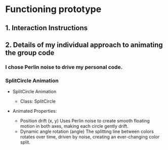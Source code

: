 # **Functioning prototype**

## **1. Interaction Instructions**

## **2. Details of my individual approach to animating the group code**

### I chose Perlin noise to drive my personal code.

###  SplitCircle Animation
- SplitCircle Animation
  - Class: SplitCircle

- Animated Properties:
  - Position drift (x, y)
Uses Perlin noise to create smooth floating motion in both axes, making each circle gently drift.
  - Dynamic angle rotation (angle)
The splitting line between colors rotates over time, driven by noise, creating an ever-changing color split.



